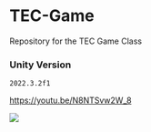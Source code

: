 # TEC-Game
Repository for the TEC Game Class

### Unity Version
```
2022.3.2f1
```

https://youtu.be/N8NTSvw2W_8


[![](http://img.youtube.com/vi/N8NTSvw2W_8/0.jpg)](https://youtu.be/N8NTSvw2W_8)
